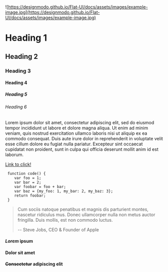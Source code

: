 <p><br></p>

![https://designmodo.github.io/Flat-UI/docs/assets/images/example-image.jpg](https://designmodo.github.io/Flat-UI/docs/assets/images/example-image.jpg)
# Heading 1
## Heading 2
### Heading 3
#### Heading 4
##### Heading 5
###### Heading 6

Lorem ipsum dolor sit amet, consectetur adipiscing elit, sed do eiusmod tempor incididunt ut labore et dolore magna aliqua. Ut enim ad minim veniam, quis nostrud exercitation ullamco laboris nisi ut aliquip ex ea commodo consequat. Duis aute irure dolor in reprehenderit in voluptate velit esse cillum dolore eu fugiat nulla pariatur. Excepteur sint occaecat cupidatat non proident, sunt in culpa qui officia deserunt mollit anim id est laborum.


[Link to click!](https://www.youtube.com/watch?v=xvFZjo5PgG0)

```
 function code() {
    var foo = 1;
    var bar = 2;
    var foobar = foo + bar;
    var baz = {my_foo: 1, my_bar: 2, my_baz: 3};
    return foobar;
 }
```

> Cum sociis natoque penatibus et magnis dis parturient montes, nascetur ridiculus mus. Donec ullamcorper nulla non metus auctor fringilla. Duis mollis, est non commodo luctus.
> 
> -- Steve Jobs, CEO & Founder of Apple

#### *Lorem* ipsum
#### **Dolor** sit amet
#### ~~Consectetur~~ adipiscing elit